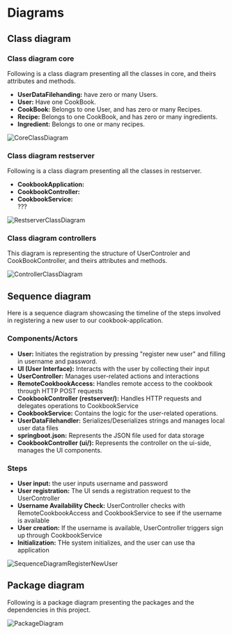 # Diagrams 

## Class diagram
### Class diagram core
Following is a class diagram presenting all the classes in core, and theirs attributes and methods. 
- **UserDataFilehanding:**
have zero or many Users. 
- **User:**
Have one CookBook.
- **CookBook:**
Belongs to one User, and has zero or many Recipes. 
- **Recipe:**
Belongs to one CookBook, and has zero or many ingredients. 
- **Ingredient:** 
Belongs to one or many recipes. 


![CoreClassDiagram](/cookbook/docs/release3/Diagrams/CoreClassDiagram.png)

### Class diagram restserver
Following is a class diagram presenting all the classes in restserver.

- **CookbookApplication:**
- **CookbookController:**
- **CookbookService:**  
???

![RestserverClassDiagram](/cookbook/docs/release3/Diagrams/RestserverClassDiagram.png)

### Class diagram controllers

This diagram is representing the structure of UserControler and CookBookController, and theirs attributes and methods.

![ControllerClassDiagram](/cookbook/docs/release3/Diagrams/UIControllerClassDiagram.png)

## Sequence diagram 
Here is a sequence diagram showcasing the timeline of the steps involved in registering a new user to our cookbook-application.


### Components/Actors
- **User:** Initiates the registration by pressing "register new user" and filling in username and password.
- **UI (User Interface):** Interacts with the user by collecting their input
- **UserController:** Manages user-related actions and interactions  
- **RemoteCookbookAccess:** Handles remote access to the cookbook through HTTP POST requests
- **CookbookController (restserver/):** Handles HTTP requests and delegates operations to CookbookService
- **CookbookService:** Contains the logic for the user-related operations. 
- **UserDataFilehandler:** Serializes/Deserializes strings and manages local user data files
- **springboot.json:** Represents the JSON file used for data storage
- **CookbookController (ui/):** Represents the controller on the ui-side, manages the UI components.

### Steps 
- **User input:** the user inputs username and password
- **User registration:** The UI sends a registration request to the UserController
- **Username Availability Check:** UserController checks with RemoteCookbookAccess and CookbookService to see if the username is available
- **User creation:** If the username is available, UserController triggers sign up through CookbookService
- **Initialization:** THe system initializes, and the user can use tha application 

![SequenceDiagramRegisterNewUser](/cookbook/docs/release3/Diagrams/SequenceDiagramRegisterNewUser.png)


## Package diagram 
Following is a package diagram presenting the packages and the dependencies  in this project. 

![PackageDiagram](/cookbook/docs/release3/Diagrams/PackageDiagram.png)

